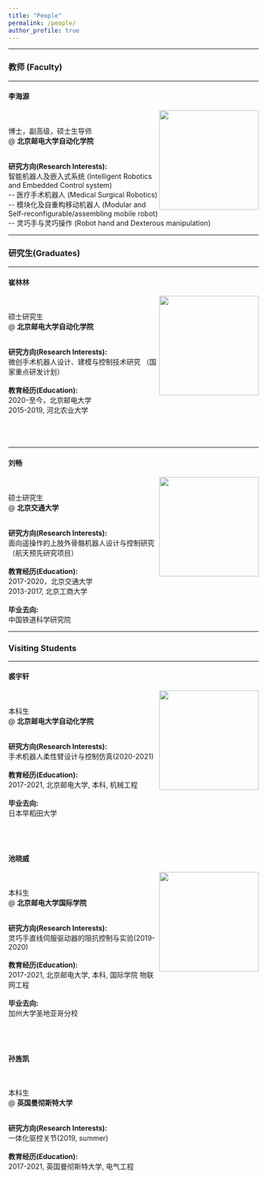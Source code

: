 ```yaml
---
title: "People"
permalink: /people/
author_profile: true
---
```

<hr>
<h3 id="Faculty"><a href="#Faculty" class="headerlink" title="Faculty"></a> <strong> 教师 (Faculty) </strong></h43><hr>

<h4 id="李海源"><a href="#Haiyuan-Li" class="headerlink" title="Haiyuan Li"></a>李海源</h4><img style="float: right;" src="https://lihaiyuan-ires.github.io/images/profile.jpg" width=200>
<br>
<p>博士，副高级，硕士生导师<br>@ <strong>北京邮电大学自动化学院</strong> </p>
<br>
<strong>研究方向(Research Interests):</strong>
<br>智能机器人及嵌入式系统 (Intelligent Robotics and Embedded Control system)
<br>-- 医疗手术机器人 (Medical Surgical Robotics)
<br>-- 模块化及自重构移动机器人 (Modular and Self-reconfigurable/assembling mobile robot)
<br>-- 灵巧手与灵巧操作 (Robot hand and Dexterous manipulation)

<hr>
<h3 id="Graduates"><a href="#Graduates" class="headerlink" title="Graduates"></a> <strong> 研究生(Graduates) </strong></h3><hr>

<h4 id="崔林林"><a href="#Linlin-Cui" class="headerlink" title="Linlin-Cui"></a>崔林林</h4><img style="float: right;" src="https://lihaiyuan-ires.github.io/images/cuilinlin.jpg" width=200>
<br>
<p>硕士研究生<br>@ <strong>北京邮电大学自动化学院</strong> </p>
<br>
<strong>研究方向(Research Interests):</strong>
<br>
微创手术机器人设计、建模与控制技术研究 （国家重点研发计划）
<br><br>
<strong>教育经历(Education):</strong>
<br>
2020-至今，北京邮电大学
<br>
2015-2019, 河北农业大学
<br><br><br><br>
<hr>
<h4 id="刘畅"><a href="#Chang-Liu" class="headerlink" title="Chang-Liu"></a>刘畅</h4><img style="float: right;" src="https://lihaiyuan-ires.github.io/images/liuchang.jpg" width=200>
<br>
<p>硕士研究生<br>@ <strong>北京交通大学</strong> </p>
<br>
<strong>研究方向(Research Interests):</strong>
<br>
面向遥操作的上肢外骨骼机器人设计与控制研究 （航天预先研究项目）<br><br>
<strong>教育经历(Education):</strong>
<br>
2017-2020，北京交通大学
<br>
2013-2017, 北京工商大学
<br><br>
<strong>毕业去向:</strong>
<br>
中国铁道科学研究院

<hr>
<h3 id="Visiting Students"><a href="#Visiting Students" class="headerlink" title="Visiting Students"></a> <strong> Visiting Students </strong></h3><hr>

<h4 id="裘宇轩"><a href="#Yuxuan-Qiu" class="headerlink" title="Yuxuan-Qiu"></a>裘宇轩</h4><img style="float: right;" src="https://lihaiyuan-ires.github.io/images/qiuyuxuan.jpg" width=200>
<br>
<p>本科生<br>@ <strong>北京邮电大学自动化学院</strong> </p>
<br>
<strong>研究方向(Research Interests):</strong>
<br>
手术机器人柔性臂设计与控制仿真(2020-2021)
<br><br>
<strong>教育经历(Education):</strong>
<br>
2017-2021, 北京邮电大学, 本科, 机械工程
<br><br>
<strong>毕业去向:</strong>
<br>
日本早稻田大学
<br><br><br><br>

<h4 id="池晓威"><a href="#Xiaowei-Chi" class="headerlink" title="Xiaowei-Chi"></a>池晓威</h4><img style="float: right;" src="https://lihaiyuan-ires.github.io/images/chixiaowei.jpg" width=200>
<br>
<p>本科生<br>@ <strong>北京邮电大学国际学院</strong> </p>
<br>
<strong>研究方向(Research Interests):</strong>
<br>
灵巧手直线伺服驱动器的阻抗控制与实验(2019-2020)
<br><br>
<strong>教育经历(Education):</strong>
<br>
2017-2021, 北京邮电大学, 本科, 国际学院 物联网工程
<br><br>
<strong>毕业去向:</strong>
<br>
加州大学圣地亚哥分校
<br><br><br><br>

<h4 id="孙旌凯"><a href="#Jingkai-Sun" class="headerlink" title="Jingkai-Sun"></a>孙旌凯</h4><img style="float: right;">
<br>
<p>本科生<br>@ <strong>英国曼彻斯特大学</strong> </p>
<br>
<strong>研究方向(Research Interests):</strong>
<br>
一体化驱控关节(2019, summer)
<br><br>
<strong>教育经历(Education):</strong>
<br>
2017-2021, 英国曼彻斯特大学, 电气工程 
<br>



